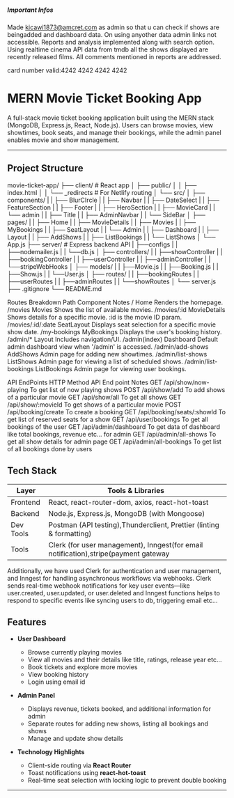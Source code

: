 ##### Important Infos
Made kicawi1873@amcret.com as admin so that u can check if shows are beingadded and dashboard data. On using anyother data admin links not accessible.
Reports and analysis implemented along with search option. Using realtime cinema API data from tmdb all the shows displayed are recently released films.
All comments mentioned in reports are addressed. 

card number valid:4242 4242 4242 4242

# MERN Movie Ticket Booking App

A full-stack movie ticket booking application built using the MERN stack (MongoDB, Express.js, React, Node.js). Users can browse movies, view showtimes, 
book seats, and manage their bookings, while the admin panel enables movie and show management.

---
##  Project Structure

movie-ticket-app/
├── client/ # React app
│ ├── public/
│ │ ├── index.html
│ │ └── _redirects # For Netlify routing
│ └── src/
│ ├── components/
| |   ├── BlurCIrcle
| |   ├── Navbar
| |   ├── DateSelect
| |   ├── FeatureSection
| |   ├── Footer
| |   ├── HeroSection
| |   ├── MovieCard
| |   └── admin
| |       ├── Title
| |       ├── AdminNavbar
| |       └── SideBar
│ ├── pages/
| |   ├── Home
| |   ├── MovieDetails
| |   ├── Movies
| |   ├── MyBookings
| |   ├── SeatLayout
| |   └── Admin
| |       ├── Dashboard
| |       ├── Layout
| |       ├── AddShows
| |       ├── ListBookings
| |       └── ListShows
│ └── App.js
├── server/ # Express backend API
| ├──configs
| |  ├──nodemailer.js
| |  └──db.js
│ ├── controllers/
| |   ├──showController
| |   ├──bookingController
| |   ├──userController
| |   ├──adminController
| |   └──stripeWebHooks
│ ├── models/
| |   ├──Movie.js
| |   ├──Booking.js
| |   ├──Show.js
| |   └──User.js
│ ├── routes/
| |   ├──bookingRoutes
| |   ├──userRoutes
| |   ├──adminRoutes
| |   └──showRoutes
│ └── server.js
├── .gitignore
└── README.md

Routes Breakdown
Path	                Component	                           Notes
/	                       Home	                       Renders the homepage.
/movies	                Movies	                 Shows the list of available movies.
/movies/:id	         MovieDetails	       Shows details for a specific movie. :id is the movie ID param.
/movies/:id/:date	    SeatLayout	             Displays seat selection for a specific movie show date.
/my-bookings	        MyBookings	                Displays the user's booking history.
/admin/*	              Layout	                     Includes navigation/UI.
/admin(index)	         Dashboard	            Default admin dashboard view when '/admin' is accessed.
/admin/add-shows	     AddShows	                  Admin page for adding new showtimes.
/admin/list-shows	     ListShows	           Admin page for viewing a list of scheduled shows.
/admin/list-bookings	ListBookings	            Admin page for viewing user bookings.

API EndPoints
HTTP Method      API End point            Notes
GET           /api/show/now-playing     To get list of now playing shows
POST          /api/show/add             To add shows of a particular movie
GET           /api/show/all             To get all shows
GET           /api/show/:movieId        To get shows of a particular movie
POST          /api/booking/create       To create a booking
GET           /api/booking/seats/:showId To get list of reserved seats for a show
GET           /api/user/bookings        To get all bookings of the user
GET           /api/admin/dashboard      To get data of dashboard like total bookings, revenue etc… for admin
GET           /api/admin/all-shows      To get all show details for admin page
GET           /api/admin/all-bookings   To get list of all bookings done by users

##  Tech Stack

| Layer     | Tools & Libraries                                                                 |
|-----------|-----------------------------------------------------------------------------------|
| Frontend  | React, react-router-dom, axios, react-hot-toast                                   |
| Backend   | Node.js, Express.js, MongoDB (with Mongoose)                                      |
| Dev Tools | Postman (API testing),Thunderclient, Prettier (linting & formatting)              |
|  Tools    | Clerk (for user management), Inngest(for email notification),stripe(payment gateway|

Additionally, we have used Clerk for authentication and user management, and Inngest for handling asynchronous workflows via webhooks.
Clerk sends real-time webhook notifications for key user events—like user.created, user.updated, or user.deleted and Inngest functions helps to respond 
to specific events like syncing users to db, triggering email etc...

##  Features

- **User Dashboard**
  - Browse currently playing movies
  - View all movies and their details like title, ratings, release year etc...
  - Book tickets and explore more movies
  - View booking history
  - Login using email id

- **Admin Panel**
  - Displays revenue, tickets booked, and additional information for admin
  - Separate routes for adding new shows, listing all bookings and shows
  - Manage and update show details

- **Technology Highlights**
  - Client-side routing via **React Router**
  - Toast notifications using **react-hot-toast**
  - Real-time seat selection with locking logic to prevent double booking
  

---

